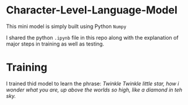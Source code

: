 # Character-Level-Language-Model
This mini model is simply built using Python `Numpy`

I shared the python `.ipynb` file in this repo along with the explanation of major steps in training as well as testing.

# Training
I trained thid model to learn the phrase: *Twinkle Twinkle little star, how i wonder what you are, up above the worlds so high, like a diamond in teh sky.*
